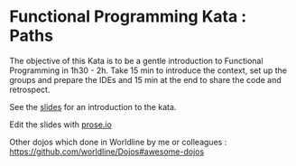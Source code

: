 # Functional Programming Kata : Paths

The objective of this Kata is to be a gentle introduction to Functional Programming in 1h30 - 2h.
Take 15 min to introduce the context, set up the groups and prepare the IDEs and 15 min at the end to share the code and
retrospect.

See the [slides](https://tyrcho.github.io/path-kata) for an introduction to the kata.

Edit the slides with [prose.io](http://prose.io/#tyrcho/path-kata/edit/master/docs/index.html)

Other dojos which done in Worldline by me or colleagues : <https://github.com/worldline/Dojos#awesome-dojos>

